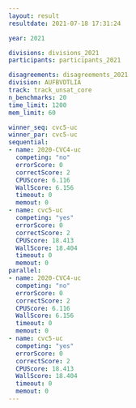 ```yaml
---
layout: result
resultdate: 2021-07-18 17:31:24

year: 2021

divisions: divisions_2021
participants: participants_2021

disagreements: disagreements_2021
division: AUFBVDTLIA
track: track_unsat_core
n_benchmarks: 20
time_limit: 1200
mem_limit: 60

winner_seq: cvc5-uc
winner_par: cvc5-uc
sequential:
- name: 2020-CVC4-uc
  competing: "no"
  errorScore: 0
  correctScore: 2
  CPUScore: 6.116
  WallScore: 6.156
  timeout: 0
  memout: 0
- name: cvc5-uc
  competing: "yes"
  errorScore: 0
  correctScore: 2
  CPUScore: 18.413
  WallScore: 18.404
  timeout: 0
  memout: 0
parallel:
- name: 2020-CVC4-uc
  competing: "no"
  errorScore: 0
  correctScore: 2
  CPUScore: 6.116
  WallScore: 6.156
  timeout: 0
  memout: 0
- name: cvc5-uc
  competing: "yes"
  errorScore: 0
  correctScore: 2
  CPUScore: 18.413
  WallScore: 18.404
  timeout: 0
  memout: 0
---
```

